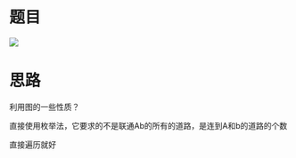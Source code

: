 # 题目

![](pics/230315-1615/img-2023-03-15-10-04-40.png)

# 思路

利用图的一些性质？

直接使用枚举法，它要求的不是联通Ab的所有的道路，是连到A和b的道路的个数

直接遍历就好

